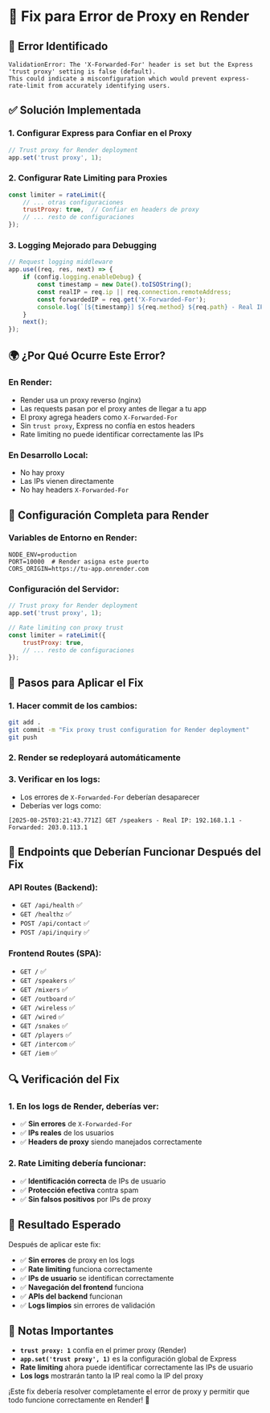 # 🔧 Fix para Error de Proxy en Render

## 🚨 **Error Identificado**

```
ValidationError: The 'X-Forwarded-For' header is set but the Express 'trust proxy' setting is false (default). 
This could indicate a misconfiguration which would prevent express-rate-limit from accurately identifying users.
```

## ✅ **Solución Implementada**

### **1. Configurar Express para Confiar en el Proxy**
```javascript
// Trust proxy for Render deployment
app.set('trust proxy', 1);
```

### **2. Configurar Rate Limiting para Proxies**
```javascript
const limiter = rateLimit({
    // ... otras configuraciones
    trustProxy: true,  // Confiar en headers de proxy
    // ... resto de configuraciones
});
```

### **3. Logging Mejorado para Debugging**
```javascript
// Request logging middleware
app.use((req, res, next) => {
    if (config.logging.enableDebug) {
        const timestamp = new Date().toISOString();
        const realIP = req.ip || req.connection.remoteAddress;
        const forwardedIP = req.get('X-Forwarded-For');
        console.log(`[${timestamp}] ${req.method} ${req.path} - Real IP: ${realIP} - Forwarded: ${forwardedIP} - User-Agent: ${req.get('User-Agent')}`);
    }
    next();
});
```

## 🌍 **¿Por Qué Ocurre Este Error?**

### **En Render:**
- Render usa un proxy reverso (nginx)
- Las requests pasan por el proxy antes de llegar a tu app
- El proxy agrega headers como `X-Forwarded-For`
- Sin `trust proxy`, Express no confía en estos headers
- Rate limiting no puede identificar correctamente las IPs

### **En Desarrollo Local:**
- No hay proxy
- Las IPs vienen directamente
- No hay headers `X-Forwarded-For`

## 🔧 **Configuración Completa para Render**

### **Variables de Entorno en Render:**
```env
NODE_ENV=production
PORT=10000  # Render asigna este puerto
CORS_ORIGIN=https://tu-app.onrender.com
```

### **Configuración del Servidor:**
```javascript
// Trust proxy for Render deployment
app.set('trust proxy', 1);

// Rate limiting con proxy trust
const limiter = rateLimit({
    trustProxy: true,
    // ... resto de configuraciones
});
```

## 🚀 **Pasos para Aplicar el Fix**

### **1. Hacer commit de los cambios:**
```bash
git add .
git commit -m "Fix proxy trust configuration for Render deployment"
git push
```

### **2. Render se redeployará automáticamente**

### **3. Verificar en los logs:**
- Los errores de `X-Forwarded-For` deberían desaparecer
- Deberías ver logs como:
```
[2025-08-25T03:21:43.771Z] GET /speakers - Real IP: 192.168.1.1 - Forwarded: 203.0.113.1
```

## 📱 **Endpoints que Deberían Funcionar Después del Fix**

### **API Routes (Backend):**
- `GET /api/health` ✅
- `GET /healthz` ✅
- `POST /api/contact` ✅
- `POST /api/inquiry` ✅

### **Frontend Routes (SPA):**
- `GET /` ✅
- `GET /speakers` ✅
- `GET /mixers` ✅
- `GET /outboard` ✅
- `GET /wireless` ✅
- `GET /wired` ✅
- `GET /snakes` ✅
- `GET /players` ✅
- `GET /intercom` ✅
- `GET /iem` ✅

## 🔍 **Verificación del Fix**

### **1. En los logs de Render, deberías ver:**
- ✅ **Sin errores** de `X-Forwarded-For`
- ✅ **IPs reales** de los usuarios
- ✅ **Headers de proxy** siendo manejados correctamente

### **2. Rate Limiting debería funcionar:**
- ✅ **Identificación correcta** de IPs de usuario
- ✅ **Protección efectiva** contra spam
- ✅ **Sin falsos positivos** por IPs de proxy

## 🎯 **Resultado Esperado**

Después de aplicar este fix:
- ✅ **Sin errores** de proxy en los logs
- ✅ **Rate limiting** funciona correctamente
- ✅ **IPs de usuario** se identifican correctamente
- ✅ **Navegación del frontend** funciona
- ✅ **APIs del backend** funcionan
- ✅ **Logs limpios** sin errores de validación

## 📝 **Notas Importantes**

- **`trust proxy: 1`** confía en el primer proxy (Render)
- **`app.set('trust proxy', 1)`** es la configuración global de Express
- **Rate limiting** ahora puede identificar correctamente las IPs de usuario
- **Los logs** mostrarán tanto la IP real como la IP del proxy

¡Este fix debería resolver completamente el error de proxy y permitir que todo funcione correctamente en Render! 🎉
